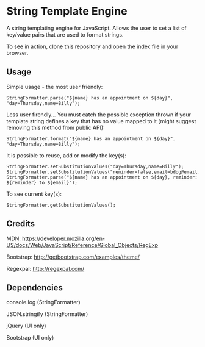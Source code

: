 # String Template Engine

A string templating engine for JavaScript. Allows the user to set a list of key/value pairs that are used to format strings. 

To see in action, clone this repository and open the index file in your browser.

## Usage
Simple usage - the most user friendly:

````
StringFormatter.parse("${name} has an appointment on ${day}", "day=Thursday,name=Billy");
`````

Less user firendly... You must catch the possible exception thrown if your template string defines a key that has no value mapped to it (might suggest removing this method from public API):

`````
StringFormatter.format("${name} has an appointment on ${day}", "day=Thursday,name=Billy");
`````

It is possible to reuse, add or modify the key(s):

`````
StringFormatter.setSubstitutionValues("day=Thursday,name=Billy");
StringFormatter.setSubstitutionValues("reminder=false,email=bdog@email.com");
StringFormatter.parse("${name} has an appointment on ${day}, reminder: ${reminder} to ${email}");
`````

To see current key(s):

`````
StringFormatter.getSubstitutionValues();
`````

## Credits

MDN: 
https://developer.mozilla.org/en-US/docs/Web/JavaScript/Reference/Global_Objects/RegExp

Bootstrap: 
http://getbootstrap.com/examples/theme/

Regexpal: 
http://regexpal.com/

## Dependencies

console.log (StringFormatter)

JSON.stringify (StringFormatter)

jQuery (UI only)

Bootstrap (UI only)
